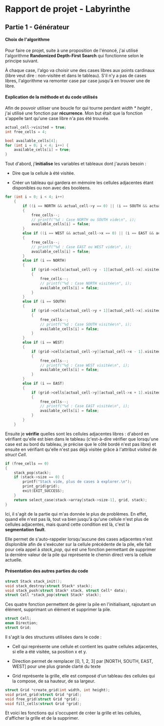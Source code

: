 # Rapport de projet - Labyrinthe

## Partie 1 - Générateur

#### Choix de l'algorithme

Pour faire ce projet, suite à une proposition de l'énoncé, j'ai utilisé l'algorithme **Randomized Depth-First Search** qui fonctionne selon le principe suivant.

À chaque case, l'algo va choisir une des cases libres aux points cardinaux (libre veut dire : non-visitée et dans le tableau). S'il n'y a pas de cases libres, l'algorithme va remonter case par case jusqu'à en trouver une de libre.

#### Explication de la méthode et du code utilisés

Afin de pouvoir utiliser une boucle for qui tourne pendant *width * height* , j'ai utilisé une fonction par **récurrence**. Mon but était que la fonction s'appelle tant qu'une case libre n'a pas été trouvée.

```c
actual_cell->visited = true;
int free_cells = 4;

bool available_cells[4];
for (int i = 0; i < 4; i++) {
    available_cells[i] = true;
}
```

Tout d'abord, j'**initialise** les variables et tableaux dont j'aurais besoin : 

- Dire que la cellule à été visitée.

- Créer un tableau qui gardera en mémoire les cellules adjacentes étant disponibles ou non avec des booléens.

```c
for (int i = 0; i < 4; i++)
    {
        if ((i == NORTH && actual_cell->y == 0) || (i == SOUTH && actual_cell->y == grid->height - 1))
        {
            free_cells--;
            // printf("%d : Case NORTH ou SOUTH vide\n", i);
            available_cells[i] = false;
        }
        else if ((i == WEST && actual_cell->x == 0) || (i == EAST && actual_cell->x == grid->width - 1))
        {
            free_cells--;
            // printf("%d : Case EAST ou WEST vide\n", i);
            available_cells[i] = false;
        }
        else if (i == NORTH)
        {
            if (grid->cells[actual_cell->y - 1][actual_cell->x].visited == true)
            {
                free_cells--;
                // printf("%d : Case NORTH visitée\n", i);
                available_cells[i] = false;
            }
        }
        else if (i == SOUTH)
        {
            if (grid->cells[actual_cell->y + 1][actual_cell->x].visited == true)
            {
                free_cells--;
                // printf("%d : Case SOUTH visitée\n", i);
                available_cells[i] = false;
            }
        }
        else if (i == WEST)
        {
            if (grid->cells[actual_cell->y][actual_cell->x - 1].visited == true)
            {
                free_cells--;
                // printf("%d : Case WEST visitée\n", i);
                available_cells[i] = false;
            }
        }
        else if (i == EAST)
        {
            if (grid->cells[actual_cell->y][actual_cell->x + 1].visited == true)
            {
                free_cells--;
                // printf("%d : Case EAST visitée\n", i);
                available_cells[i] = false;
            }
        }
    }
```

Ensuite je **vérifie** quelles sont les cellules adjacentes libres : d'abord en vérifiant qu'elle est bien dans le tableau (c'est-à-dire vérifier que lorsqu'une case est au bord du tableau, je précise que le côté bordé n'est pas libre) et ensuite en vérifiant qu'elle n'est pas déjà visitée grâce à l'attribut *visited* de *struct Cell*.

```c
if (free_cells == 0)
{
    stack_pop(stack);
    if (stack->size == 0) {
        printf("Stack vide, plus de cases à explorer.\n");
        print_grid(grid);
        exit(EXIT_SUCCESS);
    }
    return select_case(stack->array[stack->size-1], grid, stack);
}
```

Ici, il s'agit de la partie qui m'as donnée le plus de problèmes. En effet, quand elle n'est pas là, tout va bien jusqu'à qu'une cellule n'est plus de cellules adjacentes, mais quand cette condition est là, c'est la **segmentation fault**.

Elle permet de s'auto-rappeler lorsqu'aucune des cases adjacentes n'est displonible afin de s'exécuter sur la cellule précédente de la pile, elle fait pour cela appel à *stack_pop*, qui est une fonction permettant de supprimer la dernière valeur de la pile qui représente le chemin direct vers la cellule actuelle. 

#### Présentation des autres parties du code

```c
struct Stack stack_init();
void stack_destroy(struct Stack* stack);
void stack_push(struct Stack* stack, struct Cell* data);
struct Cell *stack_pop(struct Stack* stack);
```

Ces quatre fonction permettent de gérer la pile en l'initialisant, rajoutant un élément, supprimant un élément et supprimer la pile.

```c
struct Cell;
enum Direction;
struct Grid;
```

Il s'agit la des structures utilisées dans le code :

- Cell qui représente une cellule et contient les quatre cellules adjacentes, si elle a été visitée, sa position x et y.

- Direction permet de remplacer [0, 1, 2, 3] par [NORTH, SOUTH, EAST, WEST] pour une plus grande clarté du texte

- Grid représente la grille, elle est composé d'un tableau des cellules qui la compose, de sa hauteur, de sa largeur.

```c
struct Grid *create_grid(int width, int height);
void print_grid(struct Grid *grid);
void free_grid(struct Grid *grid);
void fill_cells(struct Grid *grid);
```

Et voici les fonctions qui s'occupent de créer la grille et les cellules, d'afficher la grille et de la supprimer.
